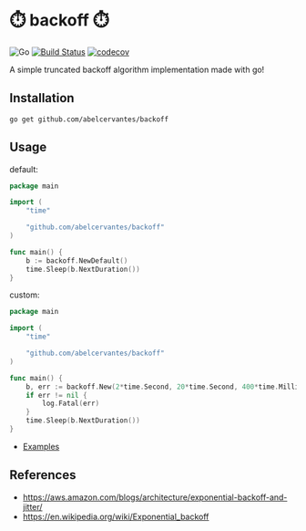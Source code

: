 # :stopwatch: ️backoff :stopwatch:

![Go](https://github.com/abelcervantes/backoff/workflows/Go/badge.svg)
[![Build Status](https://travis-ci.com/abelcervantes/backoff.svg?branch=master)](https://travis-ci.com/abelcervantes/backoff)
[![codecov](https://codecov.io/gh/abelcervantes/backoff/branch/master/graph/badge.svg)](https://codecov.io/gh/abelcervantes/backoff)

A simple truncated backoff algorithm implementation made with go!

## Installation
```shell
go get github.com/abelcervantes/backoff
```

## Usage
default: 
``` go
package main

import (
	"time"

	"github.com/abelcervantes/backoff"
)

func main() {
    b := backoff.NewDefault()
    time.Sleep(b.NextDuration())
}
```
custom: 
``` go
package main

import (
	"time"

	"github.com/abelcervantes/backoff"
)

func main() {
    b, err := backoff.New(2*time.Second, 20*time.Second, 400*time.Millisecond, false, 10)
    if err != nil {
        log.Fatal(err)
    }	
    time.Sleep(b.NextDuration())
}
```

- [Examples][]

[Examples]: ./_examples

## References
- https://aws.amazon.com/blogs/architecture/exponential-backoff-and-jitter/
- https://en.wikipedia.org/wiki/Exponential_backoff
